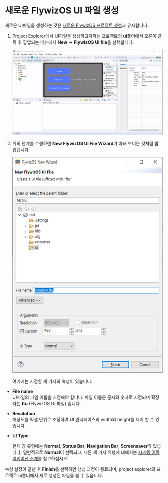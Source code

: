 # <span id="new_flythings_project">새로운 FlywizOS UI 파일 생성</span>  
새로운 UI파일을 생성하는 것은 [새로운 FlywizOS 프로젝트 생성](new_flythings_project.md#new_flythings_project)과 유사합니다.
1. Project Explorer에서 UI파일을 생성하고자하는 프로젝트의  **ui**폴더에서 오른쪽 클릭 후 팝업되는 메뉴에서 **New** -> **FlywizOS UI file**을 선택합니다.

   ![](assets/ide/new_ftu.gif)  
2. 위의 단계를 수행하면 **New FlywizOS UI File Wizard**가 아래 보이는 것처럼 팝업됩니다.

   ![](assets/ide/wizard_new_ftu.png)  

   여기에는 지정할 세 가지의 속성이 있습니다.
   
  * **File name**   
     UI파일의 파일 이름을 지정해야 합니다. 파일 이름은 문자와 숫자로 지정되며 확장자는 **ftu** (FlywizOS UI 파일) 입니다.
     
   * **Resolution**  
      해상도를 픽셀 단위로 조정하여 UI 인터페이스의 width와 height를 제어 할 수 있습니다.
      
   * **UI Type**   

        현재 창 유형에는 **Normal**, **Status Bar**, **Navigation Bar**, **Screensaver**가 있습니다. 일반적으로 **Normal**이 선택되고, 다른 세 가지 유형에 대해서는 [시스템 어플리케이션 소개](system_app.md)를 참고하십시오.

 속성 설정이 끝난 후 **Finish**를 선택하면 생성 과정이 종료되며, project explorer의 프로젝트 ui폴더에서 새로 생성된 파일을 볼 수 있습니다.

 

 

 

 

 

 

 

 